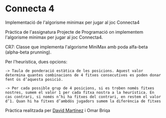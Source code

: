 # Connecta 4
Implementació de l'algorisme minimax per jugar al joc Connecta4

Pràctica de l'assignatura Projecte de Programació on implementem l'algorisme minimax per jugar al joc Connecta4.

CR7: Classe que implementa l'algorisme MiniMax amb poda alfa-beta (alpha-beta prunning).

Per l'heurística, dues opcions:

    -> Taula de ponderació estàtica de les posicions. Aquest valor determina quantes combinacions de 4 fitxes consecutives es poden donar fent ús d’aquesta posició. 

    -> Per cada possible grup de 4 posicions, si es troben només fitxes nostres, sumem el valor 1 per cada fitxa nostra a la heurística. En cas contrari, si només n’hi ha fitxes del contrari, en restem el valor d’1. Quan hi ha fitxes d’ambdós jugadors sumem la diferència de fitxes

Pràctica realitzada per [David Martínez](https://github.com/Davichuelo) i Omar Briqa

